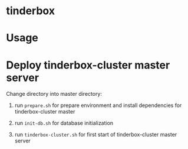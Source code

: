 # tinderbox

# Usage

# Deploy tinderbox-cluster master server

Change directory into master directory:

1. run `prepare.sh` for prepare environment and install dependencies for tinderbox-cluster master

2. run `init-db.sh` for database initialization

3. run `tinderbox-cluster.sh` for first start of tinderbox-cluster master server
